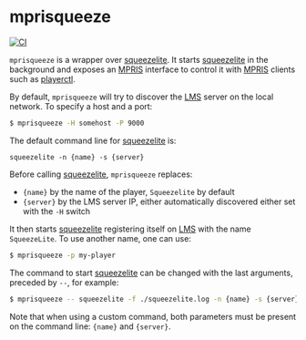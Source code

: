 # mprisqueeze

[![CI][status-png]][status]

`mprisqueeze` is a wrapper over [squeezelite]. It starts [squeezelite] in the 
background and exposes an [MPRIS] interface to control it with [MPRIS] clients 
such as [playerctl].

By default, `mprisqueeze` will try to discover the [LMS] server on the local 
network. To specify a host and a port:

```bash
$ mprisqueeze -H somehost -P 9000
```

The default command line for [squeezelite] is:

```
squeezelite -n {name} -s {server}
```

Before calling [squeezelite], `mprisqueeze` replaces:
- `{name}` by the name of the player, `Squeezelite` by default
- `{server}` by the LMS server IP, either automatically discovered either set 
  with the `-H` switch

It then starts [squeezelite] registering itself on [LMS] with the name 
`SqueezeLite`. To use another name, one can use:

```bash
$ mprisqueeze -p my-player
```

The command to start [squeezelite] can be changed with the last arguments, 
preceded by `--`, for example:

```bash
$ mprisqueeze -- squeezelite -f ./squeezelite.log -n {name} -s {server}
```

Note that when using a custom command, both parameters must be present on the 
command line: `{name}` and `{server}`.

[status]: https://github.com/jecaro/mprisqueeze/actions
[status-png]: https://github.com/jecaro/mprisqueeze/workflows/CI/badge.svg
[MPRIS]: https://specifications.freedesktop.org/mpris-spec/latest/
[squeezelite]: https://github.com/ralph-irving/squeezelite
[playerctl]: https://github.com/altdesktop/playerctl
[LMS]: https://github.com/Logitech/slimserver
